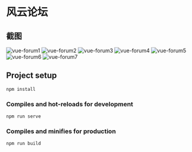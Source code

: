 # 风云论坛

## 截图

![vue-forum1](https://codehhr.coding.net/p/codehhr/d/images/git/raw/master/vue-forum/forum1.png)
![vue-forum2](https://codehhr.coding.net/p/codehhr/d/images/git/raw/master/vue-forum/forum2.png)
![vue-forum3](https://codehhr.coding.net/p/codehhr/d/images/git/raw/master/vue-forum/forum3.png)
![vue-forum4](https://codehhr.coding.net/p/codehhr/d/images/git/raw/master/vue-forum/forum4.png)
![vue-forum5](https://codehhr.coding.net/p/codehhr/d/images/git/raw/master/vue-forum/forum5.png)
![vue-forum6](https://codehhr.coding.net/p/codehhr/d/images/git/raw/master/vue-forum/forum6.png)
![vue-forum7](https://codehhr.coding.net/p/codehhr/d/images/git/raw/master/vue-forum/forum7.png)

## Project setup
```
npm install
```

### Compiles and hot-reloads for development
```
npm run serve
```

### Compiles and minifies for production
```
npm run build
```
